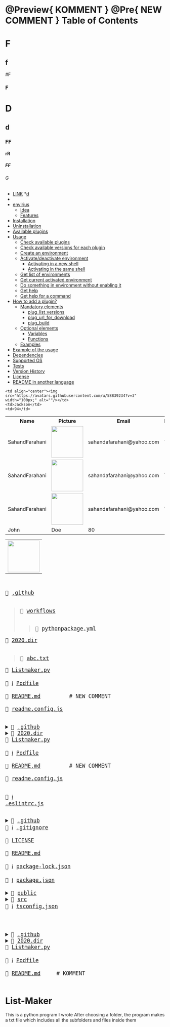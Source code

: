 @Preview{ KOMMENT }
@Pre{ NEW COMMENT }
Table of Contents
=================
# F
## f
#F
### F
# D
## d
### FF
#### rR
##### FF
###### G

  * [LINK](#List-Maker)
    *[d](##d)
   *
  * [envirius](#envirius)
    * [Idea](#idea)
    * [Features](#features)
  * [Installation](#installation)
  * [Uninstallation](#uninstallation)
  * [Available plugins](#available-plugins)
  * [Usage](#usage)
    * [Check available plugins](#check-available-plugins)
    * [Check available versions for each plugin](#check-available-versions-for-each-plugin)
    * [Create an environment](#create-an-environment)
    * [Activate/deactivate environment](#activatedeactivate-environment)
      * [Activating in a new shell](#activating-in-a-new-shell)
      * [Activating in the same shell](#activating-in-the-same-shell)
    * [Get list of environments](#get-list-of-environments)
    * [Get current activated environment](#get-current-activated-environment)
    * [Do something in environment without enabling it](#do-something-in-environment-without-enabling-it)
    * [Get help](#get-help)
    * [Get help for a command](#get-help-for-a-command)
  * [How to add a plugin?](#how-to-add-a-plugin)
    * [Mandatory elements](#mandatory-elements)
      * [plug_list_versions](#plug_list_versions)
      * [plug_url_for_download](#plug_url_for_download)
      * [plug_build](#plug_build)
    * [Optional elements](#optional-elements)
      * [Variables](#variables)
      * [Functions](#functions)
    * [Examples](#examples)
  * [Example of the usage](#example-of-the-usage)
  * [Dependencies](#dependencies)
  * [Supported OS](#supported-os)
  * [Tests](#tests)
  * [Version History](#version-history)
  * [License](#license)
  * [README in another language](#readme-in-another-language)

  
<table>
  <tr>
    <th>Name</th>
    <th>Picture</th> 
    <th>Email</th>
    <th>Location</th>
    <th>Organizations</th>
    <th>Contributions</th>
    <th>repos</th>
    <th>Twitter</th>
  </tr>
  <tr>
    <td>SahandFarahani</td>
    <td align="center"><img src="https://avatars.githubusercontent.com/u/58839234?v=3" width="100px;"/></td>
    <td>sahandafarahani@yahoo.com</td>
    <td>Toronto</td>
    <td>Cheapreats</td>
    <td>300</td>
    <td>100</td>
    <td><img src="https://cdn4.iconfinder.com/data/icons/social-media-icons-the-circle-set/48/twitter_circle-512.png" width="100px;"/></td>
  </tr>
    <tr>
    <td>SahandFarahani</td>
    <td align="center"><img src="https://avatars.githubusercontent.com/u/58839234?v=3" width="100px;"/></td>
    <td>sahandafarahani@yahoo.com</td>
    <td>Toronto</td>
    <td>Cheapreats</td>
    <td>300</td>
    <td>100</td>
    <td><img src="https://cdn4.iconfinder.com/data/icons/social-media-icons-the-circle-set/48/twitter_circle-512.png" width="100px;"/></td>
  </tr>
    <tr>
    <td>SahandFarahani</td>
    <td align="center"><img src="https://avatars.githubusercontent.com/u/58839234?v=3" width="100px;"/></td>
    <td>sahandafarahani@yahoo.com</td>
    <td>Toronto</td>
    <td>Cheapreats</td>
    <td>300</td>
    <td>100</td>
    <td><img src="https://cdn4.iconfinder.com/data/icons/social-media-icons-the-circle-set/48/twitter_circle-512.png" width="100px;"/></td>
  </tr>
  <tr>

    <td align="center"><img src="https://avatars.githubusercontent.com/u/58839234?v=3" width="100px;" alt=""/></td>
    <td>Jackson</td>
    <td>94</td>
  </tr>
  <tr>
    <td>John</td>
    <td>Doe</td>
    <td>80</td>
  </tr>
</table>


<table>
  <tr>
    <td align="center"><img src="https://avatars.githubusercontent.com/u/1500684?v=3" width="100px;" alt=""/></td>
</table>

<big><pre>
<summary>📂 <a href="./.github">.github</a> </summary>
<blockquote><summary>📂 <a href="./.github/workflows">workflows</a> </summary>
<blockquote>📄 <a href="./.github/workflows/pythonpackage.yml">pythonpackage.yml</a> <br /></blockquote></details></blockquote></details><summary>📂 <a href="./2020.dir">2020.dir</a> </summary>
<blockquote>📄 <a href="./2020.dir/abc.txt">abc.txt</a> <br /></blockquote></details><summary>📄 <a href="./Listmaker.py">Listmaker.py</a> </summary>
<summary>📄 <a class="InfoLink" href="https://guides.cocoapods.org/using/the-podfile.html">ℹ️</a> <a href="./Podfile">Podfile</a> </summary>
<summary>📜 <a href="./README.md">README.md</a>        <span> # NEW COMMENT</span></summary>
<summary>📄 <a href="./readme.config.js">readme.config.js</a> </summary>
</pre></big>
<big><pre>
<details><summary>📂 <a href="./.github">.github</a> </summary>
<blockquote><details><summary>📂 <a href="./.github/workflows">workflows</a> </summary>
<blockquote>📄 <a href="./.github/workflows/pythonpackage.yml">pythonpackage.yml</a> <br /></blockquote></details></blockquote></details><details><summary>📂 <a href="./2020.dir">2020.dir</a> </summary>
<blockquote>📄 <a href="./2020.dir/abc.txt">abc.txt</a> <br /></blockquote></details><summary>📄 <a href="./Listmaker.py">Listmaker.py</a> </summary>
<summary>📄 <a class="InfoLink" href="https://guides.cocoapods.org/using/the-podfile.html">ℹ️</a> <a href="./Podfile">Podfile</a> </summary>
<summary>📜 <a href="./README.md">README.md</a>        <span> # NEW COMMENT</span></summary>
<summary>📄 <a href="./readme.config.js">readme.config.js</a> </summary>
</pre></big>

<big><pre><summary>📜 <a href="https://eslint.org/">ℹ️</a> <a href="./.eslintrc.js">.eslintrc.js</a> </summary>
<details><summary>📂 <a href="./.github">.github</a> </summary>
<blockquote>📄 <a href="./.github/FUNDING.yml">FUNDING.yml</a> <br /></blockquote></details><summary>📜 <a href="https://git-scm.com/docs/gitignore">ℹ️</a> <a href="./.gitignore">.gitignore</a> </summary>
<summary>📄 <a href="./LICENSE">LICENSE</a> </summary>
<summary>📄 <a href="./README.md">README.md</a> </summary>
<summary>📄 <a href="https://docs.npmjs.com/configuring-npm/package-lock-json.html">ℹ️</a> <a href="./package-lock.json">package-lock.json</a> </summary>
<summary>📄 <a href="https://docs.npmjs.com/files/package.json">ℹ️</a> <a href="./package.json">package.json</a> </summary>
<details><summary>📂 <a href="./public">public</a> </summary>
<blockquote>📄 <a href="./public/favicon.ico">favicon.ico</a> <br />
<summary>📄 <a href="./public/index.html">index.html</a> </summary></blockquote></details><details><summary>📂 <a href="./src">src</a> </summary>
<blockquote>📄 <a href="./src/App.tsx">App.tsx</a> <br />
<details><summary>📂 <a href="./src/components">components</a> </summary>
<blockquote>📄 <a href="./src/components/BadgesSection.tsx">BadgesSection.tsx</a> <br />
<summary>📄 <a href="./src/components/CommentSection.tsx">CommentSection.tsx</a> </summary>
<summary>📄 <a href="./src/components/MarkdownDisplay.tsx">MarkdownDisplay.tsx</a> </summary>
<summary>📄 <a href="./src/components/MarkdownDisplayLine.tsx">MarkdownDisplayLine.tsx</a> </summary>
<summary>📄 <a href="./src/components/URLBox.tsx">URLBox.tsx</a> </summary>
<details><summary>📂 <a href="./src/components/reusable">reusable</a> </summary>
<blockquote>📄 <a href="./src/components/reusable/Card.tsx">Card.tsx</a> <br />
<summary>📄 <a href="./src/components/reusable/CenteredCol.tsx">CenteredCol.tsx</a> </summary>
<summary>📄 <a href="./src/components/reusable/CustomButton.tsx">CustomButton.tsx</a> </summary>
<summary>📄 <a href="./src/components/reusable/CustomSecondaryButton.tsx">CustomSecondaryButton.tsx</a> </summary>
<summary>📄 <a href="./src/components/reusable/Input.tsx">Input.tsx</a> </summary>
<summary>📄 <a href="./src/components/reusable/TextArea.tsx">TextArea.tsx</a> </summary></blockquote></details></blockquote></details><details><summary>📂 <a href="./src/images">images</a> </summary>
<blockquote>📄 <a href="./src/images/Demo.gif">Demo.gif</a> <br />
<summary>📄 <a href="./src/images/updatedDemo.gif">updatedDemo.gif</a> </summary></blockquote></details><summary>📄 <a href="./src/index.css">index.css</a> </summary>
<summary>📄 <a href="./src/index.tsx">index.tsx</a> </summary>
<summary>📄 <a href="./src/react-app-env.d.ts">react-app-env.d.ts</a> </summary>
<details><summary>📂 <a href="./src/tree">tree</a> </summary>
<blockquote>📄 <a href="./src/tree/constants.ts">constants.ts</a> <br />
<summary>📄 <a href="./src/tree/index.ts">index.ts</a> </summary>
<summary>📄 <a href="./src/tree/languageWebsites.ts">languageWebsites.ts</a> </summary>
<summary>📄 <a href="./src/tree/types.ts">types.ts</a> </summary></blockquote></details><details><summary>📂 <a href="./src/utils">utils</a> </summary>
<blockquote>📄 <a href="./src/utils/Switch.tsx">Switch.tsx</a> <br />
<details><summary>📂 <a href="./src/utils/createNpmFormatting">createNpmFormatting</a> </summary>
<blockquote>📄 <a href="./src/utils/createNpmFormatting/createNpmFormatting.ts">createNpmFormatting.ts</a> <br />
<summary>📄 <a href="./src/utils/createNpmFormatting/createNpmFormattingTest.ts">createNpmFormattingTest.ts</a> </summary></blockquote></details><summary>📄 <a href="./src/utils/deepCopyFunction.ts">deepCopyFunction.ts</a> </summary>
<details><summary>📂 <a href="./src/utils/deleteFileFromPath">deleteFileFromPath</a> </summary>
<blockquote>📄 <a href="./src/utils/deleteFileFromPath/deleteFileFromPath.ts">deleteFileFromPath.ts</a> <br />
<summary>📄 <a href="./src/utils/deleteFileFromPath/deleteFileFromPathTest.ts">deleteFileFromPathTest.ts</a> </summary></blockquote></details><summary>📄 <a href="./src/utils/extractString.ts">extractString.ts</a> </summary>
<summary>📄 <a href="./src/utils/filterChange.ts">filterChange.ts</a> </summary>
<details><summary>📂 <a href="./src/utils/formatLanguages">formatLanguages</a> </summary>
<blockquote>📄 <a href="./src/utils/formatLanguages/formatLanguages.ts">formatLanguages.ts</a> <br />
<summary>📄 <a href="./src/utils/formatLanguages/formatLanguagesTest.ts">formatLanguagesTest.ts</a> </summary></blockquote></details><summary>📄 <a href="./src/utils/generateCoreTest.ts">generateCoreTest.ts</a> </summary>
<details><summary>📂 <a href="./src/utils/generateMarkDownTree">generateMarkDownTree</a> </summary>
<blockquote>📄 <a href="./src/utils/generateMarkDownTree/generateMarkDownTree.ts">generateMarkDownTree.ts</a> <br />
<summary>📄 <a href="./src/utils/generateMarkDownTree/generateMarkDownTreeTest.ts">generateMarkDownTreeTest.ts</a> </summary></blockquote></details><details><summary>📂 <a href="./src/utils/getAutoGeneratedCommentForPath">getAutoGeneratedCommentForPath</a> </summary>
<blockquote>📄 <a href="./src/utils/getAutoGeneratedCommentForPath/getAutoGeneratedCommentForPath.ts">getAutoGeneratedCommentForPath.ts</a> <br />
<summary>📄 <a href="./src/utils/getAutoGeneratedCommentForPath/getAutoGeneratedCommentForPathtest.ts">getAutoGeneratedCommentForPathtest.ts</a> </summary></blockquote></details><summary>📄 <a href="./src/utils/getBuiltinComment.ts">getBuiltinComment.ts</a>           <span> # ";
const END_OF_FILE_COMMENT_PATTERN =</span></summary>
<details><summary>📂 <a href="./src/utils/getCopyToClipboardContents">getCopyToClipboardContents</a> </summary>
<blockquote>📄 <a href="./src/utils/getCopyToClipboardContents/getCopyToClipboardContents.ts">getCopyToClipboardContents.ts</a> <br />
<summary>📄 <a href="./src/utils/getCopyToClipboardContents/getCopyToClipboardContentsTest.ts">getCopyToClipboardContentsTest.ts</a> </summary></blockquote></details><summary>📄 <a href="./src/utils/getCoreFromTree.ts">getCoreFromTree.ts</a> </summary>
<details><summary>📂 <a href="./src/utils/getFileIconFromFileType">getFileIconFromFileType</a> </summary>
<blockquote>📄 <a href="./src/utils/getFileIconFromFileType/getFileIconFromFileType.ts">getFileIconFromFileType.ts</a> <br />
<summary>📄 <a href="./src/utils/getFileIconFromFileType/getFileIconFromFileTypeTest.ts">getFileIconFromFileTypeTest.ts</a> </summary></blockquote></details><details><summary>📂 <a href="./src/utils/getFileTypeFromPath">getFileTypeFromPath</a> </summary>
<blockquote>📄 <a href="./src/utils/getFileTypeFromPath/getFileTypeFromPath.ts">getFileTypeFromPath.ts</a> <br />
<summary>📄 <a href="./src/utils/getFileTypeFromPath/getFileTypeFromPathTest.ts">getFileTypeFromPathTest.ts</a> </summary></blockquote></details><details><summary>📂 <a href="./src/utils/getHyperLinkFromPath">getHyperLinkFromPath</a> </summary>
<blockquote>📄 <a href="./src/utils/getHyperLinkFromPath/getHyperLinkFromPath.ts">getHyperLinkFromPath.ts</a> <br />
<summary>📄 <a href="./src/utils/getHyperLinkFromPath/getHyperLinkFromPathtest.ts">getHyperLinkFromPathtest.ts</a> </summary></blockquote></details><summary>📄 <a href="./src/utils/getInfoLinks.ts">getInfoLinks.ts</a> </summary>
<details><summary>📂 <a href="./src/utils/getLargestFileNameLengthInPath">getLargestFileNameLengthInPath</a> </summary>
<blockquote>📄 <a href="./src/utils/getLargestFileNameLengthInPath/getLargestFileNameLengthInLevel.ts">getLargestFileNameLengthInLevel.ts</a> <br />
<summary>📄 <a href="./src/utils/getLargestFileNameLengthInPath/getLargestFileNameLengthInLevelTest.ts">getLargestFileNameLengthInLevelTest.ts</a> </summary></blockquote></details><details><summary>📂 <a href="./src/utils/getOwnerAndRepoFromUrl">getOwnerAndRepoFromUrl</a> </summary>
<blockquote>📄 <a href="./src/utils/getOwnerAndRepoFromUrl/getOwnerAndRepoFromUrl.ts">getOwnerAndRepoFromUrl.ts</a> <br />
<summary>📄 <a href="./src/utils/getOwnerAndRepoFromUrl/getOwnerAndRepoFromUrlTest.ts">getOwnerAndRepoFromUrlTest.ts</a> </summary></blockquote></details><summary>📄 <a href="./src/utils/getPreviousTree.ts">getPreviousTree.ts</a> </summary>
<summary>📄 <a href="./src/utils/getWebsiteForLanguage.ts">getWebsiteForLanguage.ts</a> </summary>
<details><summary>📂 <a href="./src/utils/repoToBadge">repoToBadge</a> </summary>
<blockquote>📄 <a href="./src/utils/repoToBadge/repoToBadge.ts">repoToBadge.ts</a> <br />
<summary>📄 <a href="./src/utils/repoToBadge/repoToBadgeTest.ts">repoToBadgeTest.ts</a> </summary></blockquote></details><details><summary>📂 <a href="./src/utils/selectFoldersOnly">selectFoldersOnly</a> </summary>
<blockquote>📄 <a href="./src/utils/selectFoldersOnly/selectFoldersOnly.ts">selectFoldersOnly.ts</a> <br />
<summary>📄 <a href="./src/utils/selectFoldersOnly/selectFoldersOnlyTest.ts">selectFoldersOnlyTest.ts</a> </summary></blockquote></details><details><summary>📂 <a href="./src/utils/selectRootCores">selectRootCores</a> </summary>
<blockquote>📄 <a href="./src/utils/selectRootCores/SelectRootCoresTest.ts">SelectRootCoresTest.ts</a> <br />
<summary>📄 <a href="./src/utils/selectRootCores/selectRootCores.ts">selectRootCores.ts</a> </summary></blockquote></details><details><summary>📂 <a href="./src/utils/setCommentForPath">setCommentForPath</a> </summary>
<blockquote>📄 <a href="./src/utils/setCommentForPath/setCommentForPath.ts">setCommentForPath.ts</a> <br />
<summary>📄 <a href="./src/utils/setCommentForPath/setCommentForPathtest.ts">setCommentForPathtest.ts</a> </summary></blockquote></details><summary>📄 <a href="./src/utils/tagWrap.ts">tagWrap.ts</a> </summary>
<details><summary>📂 <a href="./src/utils/undoDeletions">undoDeletions</a> </summary>
<blockquote>📄 <a href="./src/utils/undoDeletions/undoDeletions.ts">undoDeletions.ts</a> <br />
<summary>📄 <a href="./src/utils/undoDeletions/undoDeletionsTest.ts">undoDeletionsTest.ts</a> </summary></blockquote></details></blockquote></details></blockquote></details><summary>📄 <a href="https://www.typescriptlang.org/">ℹ️</a> <a href="./tsconfig.json">tsconfig.json</a> </summary>
</pre></big>


<big><pre>
<details><summary>📂 <a href="./.github">.github</a> </summary>
<blockquote><details><summary>📂 <a href="./.github/workflows">workflows</a> </summary>
<blockquote>📄 <a href="./.github/workflows/pythonpackage.yml">pythonpackage.yml</a> <br /></blockquote></details></blockquote></details><details><summary>📂 <a href="./2020.dir">2020.dir</a> </summary>
<blockquote>📄 <a href="./2020.dir/abc.txt">abc.txt</a> <br /></blockquote></details><summary>📄 <a href="./Listmaker.py">Listmaker.py</a> </summary>
<summary>📄 <a href="https://guides.cocoapods.org/using/the-podfile.html">ℹ️</a> <a href="./Podfile">Podfile</a> </summary>
<summary>📄 <a href="./README.md">README.md</a>    <span> # KOMMENT</span></summary>
</pre></big>


# List-Maker

This is a python program I wrote
After choosing a folder, the program makes a txt file which includes all the subfolders and files inside them

